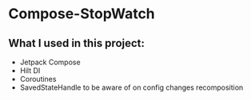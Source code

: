 # Compose-StopWatch

## What I used in this project:

- Jetpack Compose
- Hilt DI
- Coroutines
- SavedStateHandle to be aware of on config changes recomposition
